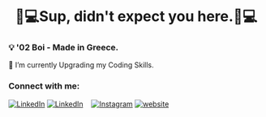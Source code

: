 <h1 align="center">👨💻Sup, didn't expect you here.👨💻</h1>

<h3 aling="center">💡 '02 Boi - Made in Greece.</h3>
🧠 I’m currently Upgrading my Coding Skills.

### Connect with me:

[![LinkedIn](./img/linkedin-light.svg)](https://www.linkedin.com/in/spiros-vlachos-65ba78204/#gh-light-mode-only)
[![LinkedIn](./img/linkedin-dark.svg)](https://www.linkedin.com/in/spiros-vlachos-65ba78204/#gh-dark-mode-only)
&nbsp;&nbsp;
[![Instagram](./img/instagram-light.svg)](https://www.instagram.com/spirosvl999#gh-light-mode-only)
[![website](./img/instagram-dark.svg)](https://www.instagram.com/spirosvl999#gh-dark-mode-only)
